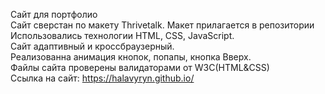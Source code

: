 Сайт для портфолио<br>
Сайт сверстан по макету Thrivetalk. Макет прилагается в репозитории<br>
Использовались технологии HTML, CSS, JavaScript.<br>
Сайт адаптивный и кроссбраузерный.<br>
Реализованна анимация кнопок, попапы, кнопка Вверх. <br>
Файлы сайта проверены валидаторами от W3C(HTML&CSS) <br>
Ссылка на сайт: https://halavyryn.github.io/
